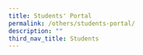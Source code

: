 ```yaml
---
title: Students' Portal
permalink: /others/students-portal/
description: ""
third_nav_title: Students
---
```

